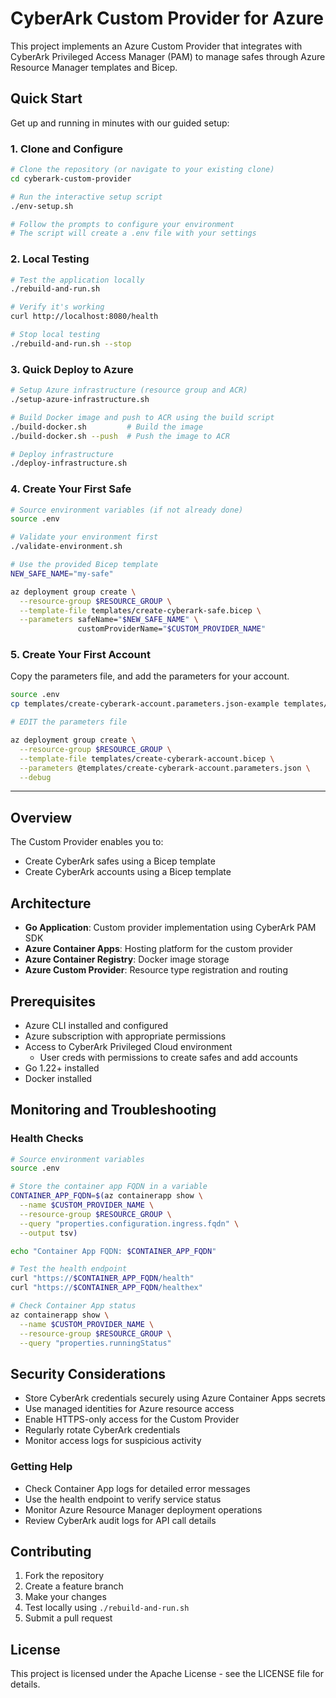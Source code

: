 # CyberArk Custom Provider for Azure

This project implements an Azure Custom Provider that integrates with CyberArk Privileged Access Manager (PAM) to manage safes through Azure Resource Manager templates and Bicep.

## Quick Start

Get up and running in minutes with our guided setup:

### 1. Clone and Configure

```bash
# Clone the repository (or navigate to your existing clone)
cd cyberark-custom-provider

# Run the interactive setup script
./env-setup.sh

# Follow the prompts to configure your environment
# The script will create a .env file with your settings
```

### 2. Local Testing

```bash
# Test the application locally
./rebuild-and-run.sh

# Verify it's working
curl http://localhost:8080/health

# Stop local testing
./rebuild-and-run.sh --stop
```

### 3. Quick Deploy to Azure

```bash
# Setup Azure infrastructure (resource group and ACR)
./setup-azure-infrastructure.sh

# Build Docker image and push to ACR using the build script
./build-docker.sh         # Build the image
./build-docker.sh --push  # Push the image to ACR

# Deploy infrastructure
./deploy-infrastructure.sh
```

### 4. Create Your First Safe

```bash
# Source environment variables (if not already done)
source .env

# Validate your environment first
./validate-environment.sh

# Use the provided Bicep template
NEW_SAFE_NAME="my-safe"

az deployment group create \
  --resource-group $RESOURCE_GROUP \
  --template-file templates/create-cyberark-safe.bicep \
  --parameters safeName="$NEW_SAFE_NAME" \
               customProviderName="$CUSTOM_PROVIDER_NAME"
```

### 5. Create Your First Account

Copy the parameters file, and add the parameters for your account.

```bash
source .env
cp templates/create-cyberark-account.parameters.json-example templates/create-cyberark-account.parameters.json

# EDIT the parameters file

az deployment group create \
  --resource-group $RESOURCE_GROUP \
  --template-file templates/create-cyberark-account.bicep \
  --parameters @templates/create-cyberark-account.parameters.json \
  --debug
 ```

---

## Overview

The Custom Provider enables you to:

- Create CyberArk safes using a Bicep template
- Create CyberArk accounts using a Bicep template

## Architecture

- **Go Application**: Custom provider implementation using CyberArk PAM SDK
- **Azure Container Apps**: Hosting platform for the custom provider
- **Azure Container Registry**: Docker image storage
- **Azure Custom Provider**: Resource type registration and routing

## Prerequisites

- Azure CLI installed and configured
- Azure subscription with appropriate permissions
- Access to CyberArk Privileged Cloud environment
  - User creds with permissions to create safes and add accounts
- Go 1.22+ installed
- Docker installed

## Monitoring and Troubleshooting

### Health Checks

```bash
# Source environment variables
source .env

# Store the container app FQDN in a variable
CONTAINER_APP_FQDN=$(az containerapp show \
  --name $CUSTOM_PROVIDER_NAME \
  --resource-group $RESOURCE_GROUP \
  --query "properties.configuration.ingress.fqdn" \
  --output tsv)

echo "Container App FQDN: $CONTAINER_APP_FQDN"

# Test the health endpoint
curl "https://$CONTAINER_APP_FQDN/health"
curl "https://$CONTAINER_APP_FQDN/healthex"

# Check Container App status
az containerapp show \
  --name $CUSTOM_PROVIDER_NAME \
  --resource-group $RESOURCE_GROUP \
  --query "properties.runningStatus"
```

## Security Considerations

- Store CyberArk credentials securely using Azure Container Apps secrets
- Use managed identities for Azure resource access
- Enable HTTPS-only access for the Custom Provider
- Regularly rotate CyberArk credentials
- Monitor access logs for suspicious activity

### Getting Help

- Check Container App logs for detailed error messages
- Use the health endpoint to verify service status
- Monitor Azure Resource Manager deployment operations
- Review CyberArk audit logs for API call details

## Contributing

1. Fork the repository
2. Create a feature branch
3. Make your changes
4. Test locally using `./rebuild-and-run.sh`
5. Submit a pull request

## License

This project is licensed under the Apache License - see the LICENSE file for details.
